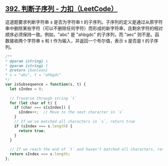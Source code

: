 ## [392. 判断子序列 - 力扣（LeetCode）](https://leetcode.cn/problems/is-subsequence/description/?envType=study-plan-v2&envId=top-interview-150)

这道题要求判断字符串 s 是否为字符串 t 的子序列。子序列的定义是通过从原字符串中删除某些字符（可以不删除任何字符）而形成的新字符串，且剩余字符的相对顺序必须保持一致。例如，"abc" 是 "ahbgdc" 的子序列，而 "aec" 则不是。函数接收两个字符串 s 和 t 作为输入，并返回一个布尔值，表示 s 是否是 t 的子序列。

<audio src="C:\Users\10691\Downloads\这道题要求判断字符串 s 是否.mp3"></audio>

```js
/**
* @param {string} s
* @param {string} t
* @return {boolean}
* s = "abc", t = "ahbgdc"
*/
var isSubsequence = function(s, t) {
  let sIndex = 0;
  
  // Traverse through string `t`
  for (let char of t) {
    if (char === s[sIndex]) {
      sIndex++;  // Move to the next character in `s`
    }
    // If we've matched all characters in `s`, return true
    if (sIndex === s.length) {
      return true;
    }
  }
  
  // If we reach the end of `t` and haven't matched all characters, return false
  return sIndex === s.length;
};
```

<audio src="C:\Users\10691\Downloads\解题方案采用了双指针的思想，利.mp3"></audio>
